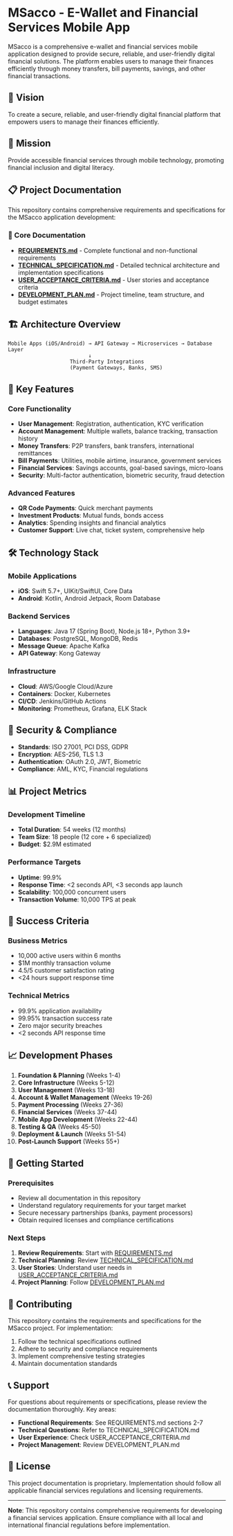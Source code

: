 # MSacco - E-Wallet and Financial Services Mobile App

MSacco is a comprehensive e-wallet and financial services mobile application designed to provide secure, reliable, and user-friendly digital financial solutions. The platform enables users to manage their finances efficiently through money transfers, bill payments, savings, and other financial transactions.

## 🎯 Vision
To create a secure, reliable, and user-friendly digital financial platform that empowers users to manage their finances efficiently.

## 🚀 Mission
Provide accessible financial services through mobile technology, promoting financial inclusion and digital literacy.

## 📋 Project Documentation

This repository contains comprehensive requirements and specifications for the MSacco application development:

### 📄 Core Documentation
- **[REQUIREMENTS.md](./REQUIREMENTS.md)** - Complete functional and non-functional requirements
- **[TECHNICAL_SPECIFICATION.md](./TECHNICAL_SPECIFICATION.md)** - Detailed technical architecture and implementation specifications
- **[USER_ACCEPTANCE_CRITERIA.md](./USER_ACCEPTANCE_CRITERIA.md)** - User stories and acceptance criteria
- **[DEVELOPMENT_PLAN.md](./DEVELOPMENT_PLAN.md)** - Project timeline, team structure, and budget estimates

## 🏗️ Architecture Overview

```
Mobile Apps (iOS/Android) → API Gateway → Microservices → Database Layer
                          ↓
                    Third-Party Integrations
                    (Payment Gateways, Banks, SMS)
```

## 🎯 Key Features

### Core Functionality
- **User Management**: Registration, authentication, KYC verification
- **Account Management**: Multiple wallets, balance tracking, transaction history
- **Money Transfers**: P2P transfers, bank transfers, international remittances
- **Bill Payments**: Utilities, mobile airtime, insurance, government services
- **Financial Services**: Savings accounts, goal-based savings, micro-loans
- **Security**: Multi-factor authentication, biometric security, fraud detection

### Advanced Features
- **QR Code Payments**: Quick merchant payments
- **Investment Products**: Mutual funds, bonds access
- **Analytics**: Spending insights and financial analytics
- **Customer Support**: Live chat, ticket system, comprehensive help

## 🛠️ Technology Stack

### Mobile Applications
- **iOS**: Swift 5.7+, UIKit/SwiftUI, Core Data
- **Android**: Kotlin, Android Jetpack, Room Database

### Backend Services
- **Languages**: Java 17 (Spring Boot), Node.js 18+, Python 3.9+
- **Databases**: PostgreSQL, MongoDB, Redis
- **Message Queue**: Apache Kafka
- **API Gateway**: Kong Gateway

### Infrastructure
- **Cloud**: AWS/Google Cloud/Azure
- **Containers**: Docker, Kubernetes
- **CI/CD**: Jenkins/GitHub Actions
- **Monitoring**: Prometheus, Grafana, ELK Stack

## 🔐 Security & Compliance

- **Standards**: ISO 27001, PCI DSS, GDPR
- **Encryption**: AES-256, TLS 1.3
- **Authentication**: OAuth 2.0, JWT, Biometric
- **Compliance**: AML, KYC, Financial regulations

## 📊 Project Metrics

### Development Timeline
- **Total Duration**: 54 weeks (12 months)
- **Team Size**: 18 people (12 core + 6 specialized)
- **Budget**: $2.9M estimated

### Performance Targets
- **Uptime**: 99.9%
- **Response Time**: <2 seconds API, <3 seconds app launch
- **Scalability**: 100,000 concurrent users
- **Transaction Volume**: 10,000 TPS at peak

## 🎯 Success Criteria

### Business Metrics
- 10,000 active users within 6 months
- $1M monthly transaction volume
- 4.5/5 customer satisfaction rating
- <24 hours support response time

### Technical Metrics
- 99.9% application availability
- 99.95% transaction success rate
- Zero major security breaches
- <2 seconds API response time

## 📈 Development Phases

1. **Foundation & Planning** (Weeks 1-4)
2. **Core Infrastructure** (Weeks 5-12)
3. **User Management** (Weeks 13-18)
4. **Account & Wallet Management** (Weeks 19-26)
5. **Payment Processing** (Weeks 27-36)
6. **Financial Services** (Weeks 37-44)
7. **Mobile App Development** (Weeks 22-44)
8. **Testing & QA** (Weeks 45-50)
9. **Deployment & Launch** (Weeks 51-54)
10. **Post-Launch Support** (Weeks 55+)

## 🚦 Getting Started

### Prerequisites
- Review all documentation in this repository
- Understand regulatory requirements for your target market
- Secure necessary partnerships (banks, payment processors)
- Obtain required licenses and compliance certifications

### Next Steps
1. **Review Requirements**: Start with [REQUIREMENTS.md](./REQUIREMENTS.md)
2. **Technical Planning**: Review [TECHNICAL_SPECIFICATION.md](./TECHNICAL_SPECIFICATION.md)
3. **User Stories**: Understand user needs in [USER_ACCEPTANCE_CRITERIA.md](./USER_ACCEPTANCE_CRITERIA.md)
4. **Project Planning**: Follow [DEVELOPMENT_PLAN.md](./DEVELOPMENT_PLAN.md)

## 🤝 Contributing

This repository contains the requirements and specifications for the MSacco project. For implementation:

1. Follow the technical specifications outlined
2. Adhere to security and compliance requirements
3. Implement comprehensive testing strategies
4. Maintain documentation standards

## 📞 Support

For questions about requirements or specifications, please review the documentation thoroughly. Key areas:

- **Functional Requirements**: See REQUIREMENTS.md sections 2-7
- **Technical Questions**: Refer to TECHNICAL_SPECIFICATION.md
- **User Experience**: Check USER_ACCEPTANCE_CRITERIA.md
- **Project Management**: Review DEVELOPMENT_PLAN.md

## 📜 License

This project documentation is proprietary. Implementation should follow all applicable financial services regulations and licensing requirements.

---

**Note**: This repository contains comprehensive requirements for developing a financial services application. Ensure compliance with all local and international financial regulations before implementation.
